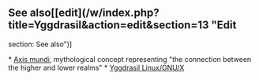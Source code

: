 ## See also[[edit](/w/index.php?title=Yggdrasil&action=edit&section=13 "Edit
section: See also")]

 \* [Axis mundi](/wiki/Axis\_mundi "Axis mundi"), mythological concept representing "the connection between the higher and lower realms"
 \* [Yggdrasil Linux/GNU/X](/wiki/Yggdrasil\_Linux/GNU/X "Yggdrasil Linux/GNU/X")
